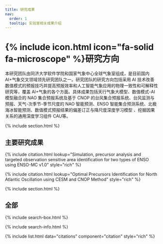 ```yaml
---
title: 研究成果
nav:
  order: 1
  tooltip: 实验室相关成果介绍
---
```


# {% include icon.html icon="fa-solid fa-microscope" %}研究方向

本研究团队由同济大学软件学院和国家气象中心全球气象室组成，是目前国内 AI+气象交叉领域领先研究团队之一。研究团队的研究方向包括采用 AI 技术改善数值模式的预报技巧并提高预报效率和人工智能气象应用的物理一致性和可解释性研究等，覆盖 AI+气象的各个方面。具体成果包括天行气象大模型、数值模式-AI 模型融合的 NAO 集合预报系统及基于 CNOP 的台风集合预报系统、台风监测与预报、天气-次季节-季节尺度的 NAO 智能预测、ENSO 智能集合预测系统、北极海冰智能预测、数值模式预报结果的偏差订正与降尺度深度学习模型 、挖掘因果关系的通用深度学习组件 CAU等。

{% include section.html %}

## 主要研究成果

{% include citation.html lookup="Simulation, precursor analysis and targeted observation sensitive area identification for two types of ENSO using ENSO-MC v1.0" style="rich" %}

{% include citation.html lookup="Optimal Precursors Identification for North Atlantic Oscillation using CESM and CNOP Method" style="rich" %}

{% include section.html %}

## 全部

{% include search-box.html %}

{% include search-info.html %}

{% include list.html data="citations" component="citation" style="rich" %}
